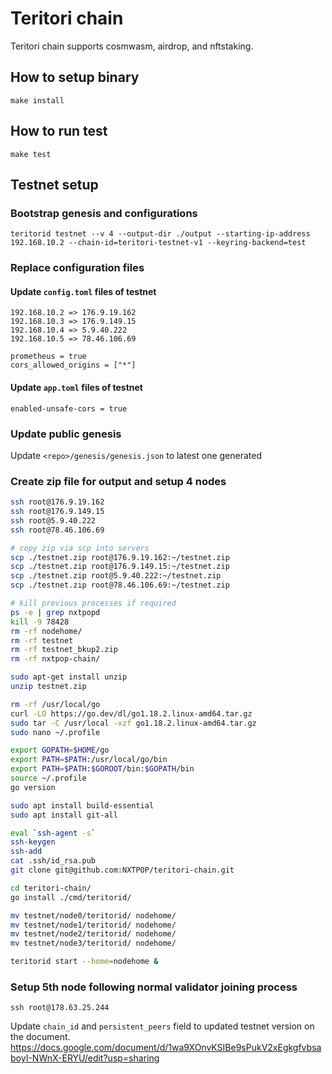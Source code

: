# Teritori chain

Teritori chain supports cosmwasm, airdrop, and nftstaking.

## How to setup binary

```
make install
```

## How to run test

```
make test
```

## Testnet setup

### Bootstrap genesis and configurations

```
teritorid testnet --v 4 --output-dir ./output --starting-ip-address 192.168.10.2 --chain-id=teritori-testnet-v1 --keyring-backend=test
```

### Replace configuration files

#### Update `config.toml` files of testnet

```
192.168.10.2 => 176.9.19.162
192.168.10.3 => 176.9.149.15
192.168.10.4 => 5.9.40.222
192.168.10.5 => 78.46.106.69
```

```
prometheus = true
cors_allowed_origins = ["*"]
```

#### Update `app.toml` files of testnet

```
enabled-unsafe-cors = true
```

### Update public genesis

Update `<repo>/genesis/genesis.json` to latest one generated

### Create zip file for output and setup 4 nodes

```sh
ssh root@176.9.19.162
ssh root@176.9.149.15
ssh root@5.9.40.222
ssh root@78.46.106.69

# copy zip via scp into servers
scp ./testnet.zip root@176.9.19.162:~/testnet.zip
scp ./testnet.zip root@176.9.149.15:~/testnet.zip
scp ./testnet.zip root@5.9.40.222:~/testnet.zip
scp ./testnet.zip root@78.46.106.69:~/testnet.zip

# kill previous processes if required
ps -e | grep nxtpopd
kill -9 78428
rm -rf nodehome/
rm -rf testnet
rm -rf testnet_bkup2.zip
rm -rf nxtpop-chain/

sudo apt-get install unzip
unzip testnet.zip

rm -rf /usr/local/go
curl -LO https://go.dev/dl/go1.18.2.linux-amd64.tar.gz
sudo tar -C /usr/local -xzf go1.18.2.linux-amd64.tar.gz
sudo nano ~/.profile

export GOPATH=$HOME/go
export PATH=$PATH:/usr/local/go/bin
export PATH=$PATH:$GOROOT/bin:$GOPATH/bin
source ~/.profile
go version

sudo apt install build-essential
sudo apt install git-all

eval `ssh-agent -s`
ssh-keygen
ssh-add
cat .ssh/id_rsa.pub
git clone git@github.com:NXTPOP/teritori-chain.git

cd teritori-chain/
go install ./cmd/teritorid/

mv testnet/node0/teritorid/ nodehome/
mv testnet/node1/teritorid/ nodehome/
mv testnet/node2/teritorid/ nodehome/
mv testnet/node3/teritorid/ nodehome/

teritorid start --home=nodehome &

```

### Setup 5th node following normal validator joining process

```
ssh root@178.63.25.244
```

Update `chain_id` and `persistent_peers` field to updated testnet version on the document.
https://docs.google.com/document/d/1wa9XOnvKSIBe9sPukV2xEgkgfvbsaboyI-NWnX-ERYU/edit?usp=sharing

